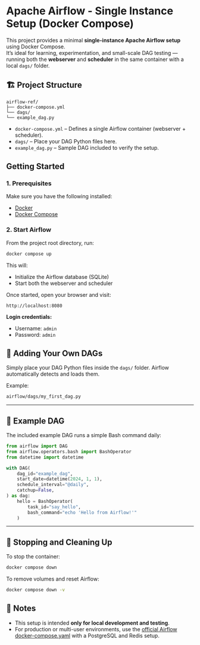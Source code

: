 # Apache Airflow - Single Instance Setup (Docker Compose)

This project provides a minimal **single-instance Apache Airflow setup** using Docker Compose.  
It’s ideal for learning, experimentation, and small-scale DAG testing — running both the **webserver** and **scheduler** in the same container with a local `dags/` folder.

## 🏗️ Project Structure

```
airflow-ref/
├── docker-compose.yml
└── dags/
└── example_dag.py

```

- `docker-compose.yml` – Defines a single Airflow container (webserver + scheduler).
- `dags/` – Place your DAG Python files here.
- `example_dag.py` – Sample DAG included to verify the setup.

## Getting Started

### 1. Prerequisites

Make sure you have the following installed:

- [Docker](https://docs.docker.com/get-docker/)
- [Docker Compose](https://docs.docker.com/compose/)

### 2. Start Airflow

From the project root directory, run:

```bash
docker compose up
```

This will:

- Initialize the Airflow database (SQLite)
- Start both the webserver and scheduler

Once started, open your browser and visit:

```
http://localhost:8080
```

**Login credentials:**

- Username: `admin`
- Password: `admin`

## 📁 Adding Your Own DAGs

Simply place your DAG Python files inside the `dags/` folder.
Airflow automatically detects and loads them.

Example:

```bash
airflow/dags/my_first_dag.py
```

---

## 🧩 Example DAG

The included example DAG runs a simple Bash command daily:

```python
from airflow import DAG
from airflow.operators.bash import BashOperator
from datetime import datetime

with DAG(
    dag_id="example_dag",
    start_date=datetime(2024, 1, 1),
    schedule_interval="@daily",
    catchup=False,
) as dag:
    hello = BashOperator(
        task_id="say_hello",
        bash_command="echo 'Hello from Airflow!'"
    )
```

---

## 🧹 Stopping and Cleaning Up

To stop the container:

```bash
docker compose down
```

To remove volumes and reset Airflow:

```bash
docker compose down -v
```

## 🧠 Notes

- This setup is intended **only for local development and testing**.
- For production or multi-user environments, use the [official Airflow docker-compose.yaml](https://airflow.apache.org/docs/apache-airflow/stable/howto/docker-compose/index.html) with a PostgreSQL and Redis setup.
